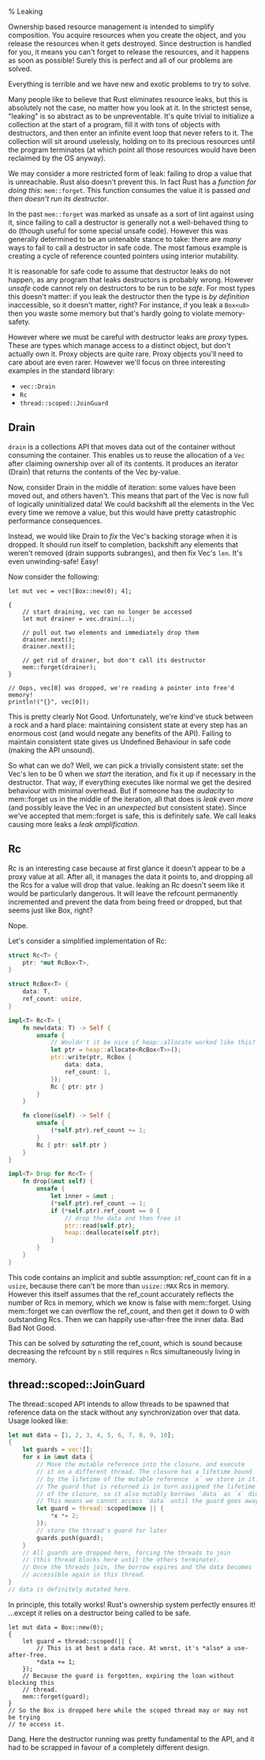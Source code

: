 % Leaking

Ownership based resource management is intended to simplify composition. You
acquire resources when you create the object, and you release the resources
when it gets destroyed. Since destruction is handled for you, it means you
can't forget to release the resources, and it happens as soon as possible!
Surely this is perfect and all of our problems are solved.

Everything is terrible and we have new and exotic problems to try to solve.

Many people like to believe that Rust eliminates resource leaks, but this
is absolutely not the case, no matter how you look at it. In the strictest
sense, "leaking" is so abstract as to be unpreventable. It's quite trivial
to initialize a collection at the start of a program, fill it with tons of
objects with destructors, and then enter an infinite event loop that never
refers to it. The collection will sit around uselessly, holding on to its
precious resources until the program terminates (at which point all those
resources would have been reclaimed by the OS anyway).

We may consider a more restricted form of leak: failing to drop a value that
is unreachable. Rust also doesn't prevent this. In fact Rust has a *function
for doing this*: `mem::forget`. This function consumes the value it is passed
*and then doesn't run its destructor*.

In the past `mem::forget` was marked as unsafe as a sort of lint against using
it, since failing to call a destructor is generally not a well-behaved thing to
do (though useful for some special unsafe code). However this was generally
determined to be an untenable stance to take: there are *many* ways to fail to
call a destructor in safe code. The most famous example is creating a cycle
of reference counted pointers using interior mutability.

It is reasonable for safe code to assume that destructor leaks do not happen,
as any program that leaks destructors is probably wrong. However *unsafe* code
cannot rely on destructors to be run to be *safe*. For most types this doesn't
matter: if you leak the destructor then the type is *by definition* inaccessible,
so it doesn't matter, right? For instance, if you leak a `Box<u8>` then you
waste some memory but that's hardly going to violate memory-safety.

However where we must be careful with destructor leaks are *proxy* types.
These are types which manage access to a distinct object, but don't actually
own it. Proxy objects are quite rare. Proxy objects you'll need to care about
are even rarer. However we'll focus on three interesting examples in the
standard library:

* `vec::Drain`
* `Rc`
* `thread::scoped::JoinGuard`



## Drain

`drain` is a collections API that moves data out of the container without
consuming the container. This enables us to reuse the allocation of a `Vec`
after claiming ownership over all of its contents. It produces an iterator
(Drain) that returns the contents of the Vec by-value.

Now, consider Drain in the middle of iteration: some values have been moved out,
and others haven't. This means that part of the Vec is now full of logically
uninitialized data! We could backshift all the elements in the Vec every time we
remove a value, but this would have pretty catastrophic performance consequences.

Instead, we would like Drain to *fix* the Vec's backing storage when it is
dropped. It should run itself to completion, backshift any elements that weren't
removed (drain supports subranges), and then fix Vec's `len`. It's even
unwinding-safe! Easy!

Now consider the following:

```
let mut vec = vec![Box::new(0); 4];

{
	// start draining, vec can no longer be accessed
	let mut drainer = vec.drain(..);

	// pull out two elements and immediately drop them
	drainer.next();
	drainer.next();

	// get rid of drainer, but don't call its destructor
	mem::forget(drainer);
}

// Oops, vec[0] was dropped, we're reading a pointer into free'd memory!
println!("{}", vec[0]);
```

This is pretty clearly Not Good. Unfortunately, we're kind've stuck between
a rock and a hard place: maintaining consistent state at every step has
an enormous cost (and would negate any benefits of the API). Failing to maintain
consistent state gives us Undefined Behaviour in safe code (making the API
unsound).

So what can we do? Well, we can pick a trivially consistent state: set the Vec's
len to be 0 when we *start* the iteration, and fix it up if necessary in the
destructor. That way, if everything executes like normal we get the desired
behaviour with minimal overhead. But if someone has the *audacity* to mem::forget
us in the middle of the iteration, all that does is *leak even more* (and possibly
leave the Vec in an *unexpected* but consistent state). Since we've
accepted that mem::forget is safe, this is definitely safe. We call leaks causing
more leaks a *leak amplification*.




## Rc

Rc is an interesting case because at first glance it doesn't appear to be a
proxy value at all. After all, it manages the data it points to, and dropping
all the Rcs for a value will drop that value. leaking an Rc doesn't seem like
it would be particularly dangerous. It will leave the refcount permanently
incremented and prevent the data from being freed or dropped, but that seems
just like Box, right?

Nope.

Let's consider a simplified implementation of Rc:

```rust
struct Rc<T> {
	ptr: *mut RcBox<T>,
}

struct RcBox<T> {
	data: T,
	ref_count: usize,
}

impl<T> Rc<T> {
	fn new(data: T) -> Self {
		unsafe {
			// Wouldn't it be nice if heap::allocate worked like this?
			let ptr = heap::allocate<RcBox<T>>();
			ptr::write(ptr, RcBox {
				data: data,
				ref_count: 1,
			});
			Rc { ptr: ptr }
		}
	}

	fn clone(&self) -> Self {
		unsafe {
			(*self.ptr).ref_count += 1;
		}
		Rc { ptr: self.ptr }
	}
}

impl<T> Drop for Rc<T> {
	fn drop(&mut self) {
		unsafe {
			let inner = &mut ;
			(*self.ptr).ref_count -= 1;
			if (*self.ptr).ref_count == 0 {
				// drop the data and then free it
				ptr::read(self.ptr);
				heap::deallocate(self.ptr);
			}
		}
	}
}
```

This code contains an implicit and subtle assumption: ref_count can fit in a
`usize`, because there can't be more than `usize::MAX` Rcs in memory. However
this itself assumes that the ref_count accurately reflects the number of Rcs
in memory, which we know is false with mem::forget. Using mem::forget we can
overflow the ref_count, and then get it down to 0 with outstanding Rcs. Then we
can happily use-after-free the inner data. Bad Bad Not Good.

This can be solved by *saturating* the ref_count, which is sound because
decreasing the refcount by `n` still requires `n` Rcs simultaneously living
in memory.




## thread::scoped::JoinGuard

The thread::scoped API intends to allow threads to be spawned that reference
data on the stack without any synchronization over that data. Usage looked like:

```rust
let mut data = [1, 2, 3, 4, 5, 6, 7, 8, 9, 10];
{
	let guards = vec![];
	for x in &mut data {
		// Move the mutable reference into the closure, and execute
		// it on a different thread. The closure has a lifetime bound
		// by the lifetime of the mutable reference `x` we store in it.
		// The guard that is returned is in turn assigned the lifetime
		// of the closure, so it also mutably borrows `data` as `x` did.
		// This means we cannot access `data` until the guard goes away.
		let guard = thread::scoped(move || {
			*x *= 2;
		});
		// store the thread's guard for later
		guards.push(guard);
	}
	// All guards are dropped here, forcing the threads to join
	// (this thread blocks here until the others terminate).
	// Once the threads join, the borrow expires and the data becomes
	// accessible again in this thread.
}
// data is definitely mutated here.
```

In principle, this totally works! Rust's ownership system perfectly ensures it!
...except it relies on a destructor being called to be safe.

```
let mut data = Box::new(0);
{
	let guard = thread::scoped(|| {
		// This is at best a data race. At worst, it's *also* a use-after-free.
		*data += 1;
	});
	// Because the guard is forgotten, expiring the loan without blocking this
	// thread.
	mem::forget(guard);
}
// So the Box is dropped here while the scoped thread may or may not be trying
// to access it.
```

Dang. Here the destructor running was pretty fundamental to the API, and it had
to be scrapped in favour of a completely different design.